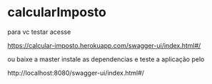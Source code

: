 # calcularImposto

para vc testar acesse

https://calcular-imposto.herokuapp.com/swagger-ui/index.html#/

ou baixe a master instale as dependencias e teste a aplicação pelo

http://localhost:8080/swagger-ui/index.html#/
